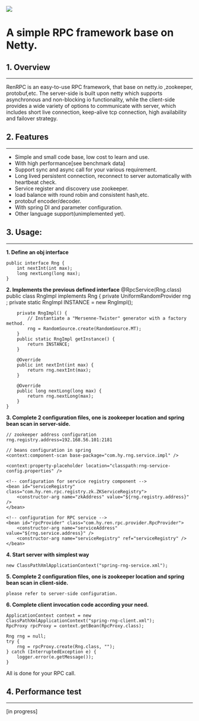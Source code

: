 [![][ButlerImage]][website] 


A simple RPC framework base on Netty.
==========
## 1. Overview ##
-----
	
RenRPC is an easy-to-use RPC framework, that base on netty.io ,zookeeper, protobuf,etc.
The server-side is built upon netty which supports asynchronous and non-blocking io functionality, while the client-side provides a wide variety of options to communicate with server, which includes short live connection, keep-alive tcp connection, high availability and failover strategy.



## 2. Features ##
-----
- Simple and small code base, low cost to learn and use.
- With high performance[see benchmark data]
- Support sync and async call for your various requirement.
- Long lived persistent connection, reconnect to server automatically with heartbeat check.
- Service register and discovery use zookeeper.
- load balance with round robin and consistent hash,etc.
- protobuf encoder/decoder.
- With spring DI and parameter configuration.
- Other language support(unimplemented yet).


## 3. Usage: ##
-----
**1. Define an obj interface**
	
	public interface Rng {
		int nextInt(int max);
		long nextLong(long max);
	}
**2. Implements the previous defined interface**
	@RpcService(Rng.class)
	public class RngImpl implements Rng {
		private UniformRandomProvider rng ;
		private static RngImpl INSTANCE = new RngImpl();
	
		private RngImpl() {
			// Instantiate a "Mersenne-Twister" generator with a factory method.
			rng = RandomSource.create(RandomSource.MT);
		}
		public static RngImpl getInstance() {
			return INSTANCE;
		}
	
		@Override
		public int nextInt(int max) {
			return rng.nextInt(max);
		}
	
		@Override
		public long nextLong(long max) {
			return rng.nextLong(max);
		}
	}



**3. **Complete 2 configuration files, one is zookeeper location and spring bean scan in server-side.****
	
	// zookeeper address configuration	
	rng.registry.address=192.168.56.101:2181

	// beans configuration in spring
	<context:component-scan base-package="com.hy.rng.service.impl" />

	<context:property-placeholder location="classpath:rng-service-config.properties" />

	<!-- configuration for service registry component -->
	<bean id="serviceRegistry" class="com.hy.ren.rpc.registry.zk.ZKServiceRegistry">
		<constructor-arg name="zkAddress" value="${rng.registry.address}" />
	</bean>

	<!-- configuration for RPC service -->
	<bean id="rpcProvider" class="com.hy.ren.rpc.provider.RpcProvider">
		<constructor-arg name="serviceAddress" value="${rng.service.address}" />
		<constructor-arg name="serviceRegistry" ref="serviceRegistry" />
	</bean>
	

**4. Start server with simplest way**

	new ClassPathXmlApplicationContext("spring-rng-service.xml");

**5. Complete 2 configuration files, one is zookeeper location and spring bean scan in client-side.**

	please refer to server-side configuration.

**6. Complete client invocation code according your need.**

	ApplicationContext context = new ClassPathXmlApplicationContext("spring-rng-client.xml");
	RpcProxy rpcProxy = context.getBean(RpcProxy.class);

	Rng rng = null;
	try {
		rng = rpcProxy.create(Rng.class, "");
	} catch (InterruptedException e) {
		logger.error(e.getMessage());
	}

All is done for your RPC call. 


## 4. Performance test ##
-----
 [in progress]



[ButlerImage]: https://github.com/weixuan2008/RenRPC/blob/master/renrpc-master/RenRPC.png
[website]: https://github.com/weixuan2008/RenRPC